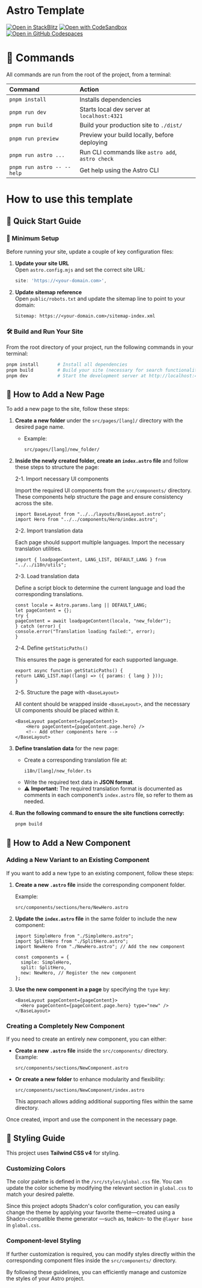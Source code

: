 # Astro Template

[![Open in StackBlitz](https://developer.stackblitz.com/img/open_in_stackblitz.svg)](https://stackblitz.com/github/withastro/astro/tree/latest/examples/basics)
[![Open with CodeSandbox](https://assets.codesandbox.io/github/button-edit-lime.svg)](https://codesandbox.io/p/sandbox/github/withastro/astro/tree/latest/examples/basics)
[![Open in GitHub Codespaces](https://github.com/codespaces/badge.svg)](https://codespaces.new/withastro/astro?devcontainer_path=.devcontainer/basics/devcontainer.json)

# 🧞 Commands

All commands are run from the root of the project, from a terminal:

| Command                   | Action                                           |
| :------------------------ | :----------------------------------------------- |
| `pnpm install`             | Installs dependencies                            |
| `pnpm run dev`             | Starts local dev server at `localhost:4321`      |
| `pnpm run build`           | Build your production site to `./dist/`          |
| `pnpm run preview`         | Preview your build locally, before deploying     |
| `pnpm run astro ...`       | Run CLI commands like `astro add`, `astro check` |
| `pnpm run astro -- --help` | Get help using the Astro CLI                     |

# How to use this template

## 🚀 Quick Start Guide

### 🔧 Minimum Setup

Before running your site, update a couple of key configuration files:

1. **Update your site URL**  
   Open `astro.config.mjs` and set the correct site URL:

   ```js
   site: 'https://<your-domain.com>',
   ```

2. **Update sitemap reference**  
   Open `public/robots.txt` and update the sitemap line to point to your domain:

   ```txt
   Sitemap: https://<your-domain.com>/sitemap-index.xml
   ```

### 🛠 Build and Run Your Site

From the root directory of your project, run the following commands in your terminal:

```bash
pnpm install       # Install all dependencies
pnpm build         # Build your site (necessary for search functionality on the blog page)
pnpm dev           # Start the development server at http://localhost:4321
```

## 📄 How to Add a New Page

To add a new page to the site, follow these steps:

1. **Create a new folder** under the `src/pages/[lang]/` directory with the desired page name.  
   - Example:  
     ```text
     src/pages/[lang]/new_folder/
     ```

2. **Inside the newly created folder, create an `index.astro` file** and follow these steps to structure the page:

    2-1.  Import necessary UI components

      Import the required UI components from the `src/components/` directory. 
      These components help structure the page and ensure consistency across the site.

      ```astro
      import BaseLayout from "../../layouts/BaseLayout.astro";
      import Hero from "../../components/Hero/index.astro";
      ```

    2-2. Import translation data

      Each page should support multiple languages. Import the necessary translation utilities.

      ```astro
      import { loadpageContent, LANG_LIST, DEFAULT_LANG } from "../../i18n/utils";
      ```

    2-3. Load translation data

      Define a script block to determine the current language and load the corresponding translations.

      ```astro
      const locale = Astro.params.lang || DEFAULT_LANG;
      let pageContent = {};
      try {
      pageContent = await loadpageContent(locale, "new_folder");
      } catch (error) {
      console.error("Translation loading failed:", error);
      }
      ```

    2-4. Define `getStaticPaths()`

      This ensures the page is generated for each supported language.

      ```astro
      export async function getStaticPaths() {
      return LANG_LIST.map((lang) => ({ params: { lang } }));
      }
      ```

    2-5. Structure the page with `<BaseLayout>`

      All content should be wrapped inside `<BaseLayout>`, and the necessary UI components should be placed within it.

      ```astro
      <BaseLayout pageContent={pageContent}>
          <Hero pageContent={pageContent.page.hero} />
          <!-- Add other components here -->
      </BaseLayout>
      ```

3. **Define translation data** for the new page:
   - Create a corresponding translation file at:  
     ```text
     i18n/[lang]/new_folder.ts
     ```
   - Write the required text data in **JSON format**.
   - ⚠️ **Important:** The required translation format is documented as comments in each component’s `index.astro` file, so refer to them as needed.

4. **Run the following command to ensure the site functions correctly:**

   ```bash
   pnpm build
   ```

## 🧩 How to Add a New Component

### Adding a New Variant to an Existing Component

If you want to add a new type to an existing component, follow these steps:

1. **Create a new `.astro` file** inside the corresponding component folder. 

   Example:
   ```text
   src/components/sections/hero/NewHero.astro
   ```

2. **Update the `index.astro` file** in the same folder to include the new component:
   ```astro
   import SimpleHero from "./SimpleHero.astro";
   import SplitHero from "./SplitHero.astro";
   import NewHero from "./NewHero.astro"; // Add the new component

   const components = {
     simple: SimpleHero,
     split: SplitHero,
     new: NewHero, // Register the new component
   };
   ```

3. **Use the new component in a page** by specifying the `type` key:
   ```astro
   <BaseLayout pageContent={pageContent}>
     <Hero pageContent={pageContent.page.hero} type="new" />
   </BaseLayout>
   ```

### Creating a Completely New Component

If you need to create an entirely new component, you can either:

- **Create a new `.astro` file** inside the `src/components/` directory.  
  Example:
  ```text
  src/components/sections/NewComponent.astro
  ```

- **Or create a new folder** to enhance modularity and flexibility:
  ```text
  src/components/sections/NewComponent/index.astro
  ```
  This approach allows adding additional supporting files within the same directory.

Once created, import and use the component in the necessary page.

## 🎨 Styling Guide

This project uses **Tailwind CSS v4** for styling.

### Customizing Colors

The color palette is defined in the `/src/styles/global.css` file. You can update the color scheme by modifying the relevant section in `global.css` to match your desired palette.

Since this project adopts Shadcn's color configuration, you can easily change the theme by applying your favorite theme—created using a Shadcn-compatible theme generator —such as, teakcn- to the `@layer base` in `global.css`.

### Component-level Styling

If further customization is required, you can modify styles directly within the corresponding component files inside the `src/components/` directory.

By following these guidelines, you can efficiently manage and customize the styles of your Astro project.

